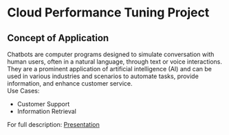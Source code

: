 # Cloud Performance Tuning Project
## Concept of Application
Chatbots are computer programs designed to simulate conversation with human users, often in a natural language, through text or voice interactions. They are a prominent application of artificial intelligence (AI) and can be used in various industries and scenarios to automate tasks, provide information, and enhance customer service.
<br>Use Cases:
<ul>
  <li>Customer Support</li>
  <li>Information Retrieval</li>
</ul>

For full description: <a href="https://docs.google.com/presentation/d/12yFndI50LfljeGMH34XTAMDeyVlPKDQbuX_BhkgA92Q/edit#slide=id.g243b71256d0_0_56)">Presentation</a>



